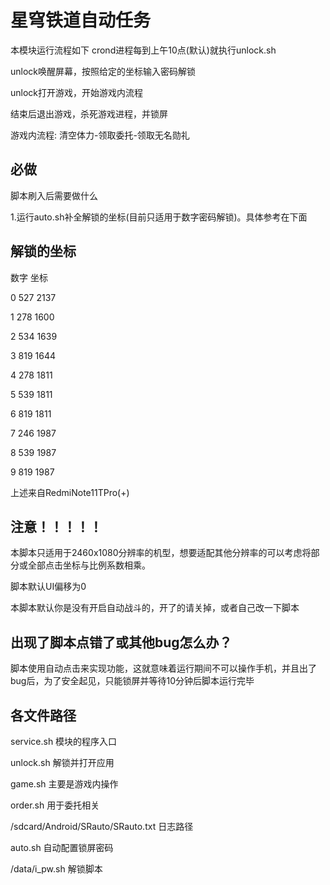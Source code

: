 # 星穹铁道自动任务

本模块运行流程如下
crond进程每到上午10点(默认)就执行unlock.sh

unlock唤醒屏幕，按照给定的坐标输入密码解锁  

unlock打开游戏，开始游戏内流程  

结束后退出游戏，杀死游戏进程，并锁屏

游戏内流程: 清空体力-领取委托-领取无名勋礼

## 必做
脚本刷入后需要做什么 

1.运行auto.sh补全解锁的坐标(目前只适用于数字密码解锁)。具体参考在下面 

## 解锁的坐标

数字 坐标

0 527 2137  

1 278 1600  

2 534 1639  

3 819 1644  

4 278 1811  

5 539 1811  

6 819 1811  

7 246 1987  

8 539 1987  

9 819 1987  

上述来自RedmiNote11TPro(+)


## 注意！！！！！
本脚本只适用于2460x1080分辨率的机型，想要适配其他分辨率的可以考虑将部分或全部点击坐标与比例系数相乘。

脚本默认UI偏移为0

本脚本默认你是没有开启自动战斗的，开了的请关掉，或者自己改一下脚本  


## 出现了脚本点错了或其他bug怎么办？
脚本使用自动点击来实现功能，这就意味着运行期间不可以操作手机，并且出了bug后，为了安全起见，只能锁屏并等待10分钟后脚本运行完毕

## 各文件路径
service.sh                      模块的程序入口  

unlock.sh                       解锁并打开应用  

game.sh                       主要是游戏内操作  

order.sh                         用于委托相关  

/sdcard/Android/SRauto/SRauto.txt   日志路径  

auto.sh                     自动配置锁屏密码 

/data/i_pw.sh                        解锁脚本
